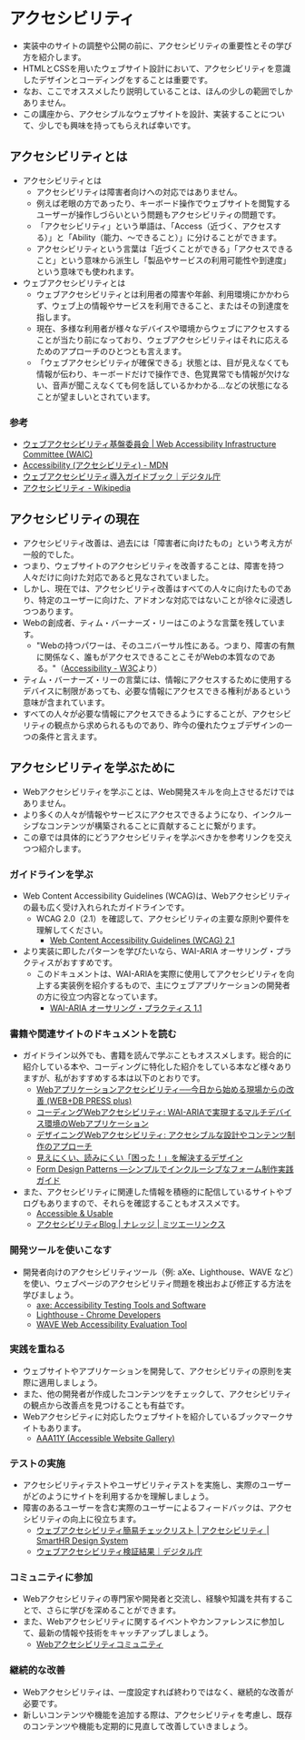 アクセシビリティ
==

- 実装中のサイトの調整や公開の前に、アクセシビリティの重要性とその学び方を紹介します。
- HTMLとCSSを用いたウェブサイト設計において、アクセシビリティを意識したデザインとコーディングをすることは重要です。
- なお、ここでオススメしたり説明していることは、ほんの少しの範囲でしかありません。
- この講座から、アクセシブルなウェブサイトを設計、実装することについて、少しでも興味を持ってもらえれば幸いです。

## アクセシビリティとは

- アクセシビリティとは
  - アクセシビリティは障害者向けへの対応ではありません。
  - 例えば老眼の方であったり、キーボード操作でウェブサイトを閲覧するユーザーが操作しづらいという問題もアクセシビリティの問題です。
  - 「アクセシビリティ」という単語は、「Access（近づく、アクセスする）」と「Ability（能力、〜できること）」に分けることができます。
  - アクセシビリティという言葉は「近づくことができる」「アクセスできること」という意味から派生し「製品やサービスの利用可能性や到達度」という意味でも使われます。
- ウェブアクセシビリティとは
  - ウェブアクセシビリティとは利用者の障害や年齢、利用環境にかかわらず、ウェブ上の情報やサービスを利用できること、またはその到達度を指します。
  - 現在、多様な利用者が様々なデバイスや環境からウェブにアクセスすることが当たり前になっており、ウェブアクセシビリティはそれに応えるためのアプローチのひとつとも言えます。
  - 「ウェブアクセシビリティが確保できる」状態とは、目が見えなくても情報が伝わり、キーボードだけで操作でき、色覚異常でも情報が欠けない、音声が聞こえなくても何を話しているかわかる...などの状態になることが望ましいとされています。

### 参考

- [ウェブアクセシビリティ基盤委員会 | Web Accessibility Infrastructure Committee (WAIC)](https://waic.jp/)
- [Accessibility (アクセシビリティ) - MDN](https://developer.mozilla.org/ja/docs/Glossary/Accessibility)
- [ウェブアクセシビリティ導入ガイドブック｜デジタル庁](https://www.digital.go.jp/resources/introduction-to-web-accessibility-guidebook/)
- [アクセシビリティ - Wikipedia](https://ja.wikipedia.org/wiki/%E3%82%A2%E3%82%AF%E3%82%BB%E3%82%B7%E3%83%93%E3%83%AA%E3%83%86%E3%82%A3)

## アクセシビリティの現在

- アクセシビリティ改善は、過去には「障害者に向けたもの」という考え方が一般的でした。
- つまり、ウェブサイトのアクセシビリティを改善することは、障害を持つ人々だけに向けた対応であると見なされていました。
- しかし、現在では、アクセシビリティ改善はすべての人々に向けたものであり、特定のユーザーに向けた、アドオンな対応ではないことが徐々に浸透しつつあります。
- Webの創成者、ティム・バーナーズ・リーはこのような言葉を残しています。
  - "Webの持つパワーは、そのユニバーサル性にある。つまり、障害の有無に関係なく、誰もがアクセスできることこそがWebの本質なのである。"（[Accessibility - W3C](https://www.w3.org/standards/webdesign/accessibility)より）
- ティム・バーナーズ・リーの言葉には、情報にアクセスするために使用するデバイスに制限があっても、必要な情報にアクセスできる権利があるという意味が含まれています。
- すべての人々が必要な情報にアクセスできるようにすることが、アクセシビリティの観点から求められるものであり、昨今の優れたウェブデザインの一つの条件と言えます。

## アクセシビリティを学ぶために

- Webアクセシビリティを学ぶことは、Web開発スキルを向上させるだけではありません。
- より多くの人々が情報やサービスにアクセスできるようになり、インクルーシブなコンテンツが構築されることに貢献することに繋がります。
- この章では具体的にどうアクセシビリティを学ぶべきかを参考リンクを交えつつ紹介します。

### ガイドラインを学ぶ

- Web Content Accessibility Guidelines (WCAG)は、Webアクセシビリティの最も広く受け入れられたガイドラインです。
  - WCAG 2.0（2.1）を確認して、アクセシビリティの主要な原則や要件を理解してください。
    - [Web Content Accessibility Guidelines (WCAG) 2.1](https://waic.jp/translations/WCAG21/)
- より実装に即したパターンを学びたいなら、WAI-ARIA オーサリング・プラクティスがおすすめです。
  - このドキュメントは、WAI-ARIAを実際に使用してアクセシビリティを向上する実装例を紹介するもので、主にウェブアプリケーションの開発者の方に役立つ内容となっています。
    - [WAI-ARIA オーサリング・プラクティス 1.1](https://waic.jp/translations/2019/NOTE-wai-aria-practices-1.1-20190207/)

### 書籍や関連サイトのドキュメントを読む

- ガイドライン以外でも、書籍を読んで学ぶこともオススメします。総合的に紹介している本や、コーディングに特化した紹介をしている本など様々ありますが、私がおすすめする本は以下のとおりです。
  - [Webアプリケーションアクセシビリティ──今日から始める現場からの改善 (WEB+DB PRESS plus) ](https://amzn.asia/d/iVqZ89x)
  - [コーディングWebアクセシビリティ: WAI-ARIAで実現するマルチデバイス環境のWebアプリケーション](https://amzn.asia/d/4fFM2ze)
  - [デザイニングWebアクセシビリティ: アクセシブルな設計やコンテンツ制作のアプローチ](https://amzn.asia/d/av7Ea4l)
  - [見えにくい、読みにくい「困った！」を解決するデザイン](https://amzn.asia/d/9Yc1KPp)
  - [Form Design Patterns ―シンプルでインクルーシブなフォーム制作実践ガイド](https://amzn.asia/d/4uZyyc6)
- また、アクセシビリティに関連した情報を積極的に配信しているサイトやブログもありますので、それらを確認することもオススメです。
  - [Accessible &amp; Usable](https://accessible-usable.net/)
  - [アクセシビリティBlog | ナレッジ | ミツエーリンクス](https://www.mitsue.co.jp/knowledge/blog/a11y/)

### 開発ツールを使いこなす

- 開発者向けのアクセシビリティツール（例: aXe、Lighthouse、WAVE など）を使い、ウェブページのアクセシビリティ問題を検出および修正する方法を学びましょう。
  - [axe: Accessibility Testing Tools and Software](https://www.deque.com/axe/)
  - [Lighthouse - Chrome Developers](https://developer.chrome.com/ja/docs/lighthouse/)
  - [WAVE Web Accessibility Evaluation Tool](https://wave.webaim.org/)

### 実践を重ねる

- ウェブサイトやアプリケーションを開発して、アクセシビリティの原則を実際に適用しましょう。
- また、他の開発者が作成したコンテンツをチェックして、アクセシビリティの観点から改善点を見つけることも有益です。
- Webアクセシビティに対応したウェブサイトを紹介しているブックマークサイトもあります。
  - [AAA11Y (Accessible Website Gallery)](https://www.aaa11y.com/)


### テストの実施

- アクセシビリティテストやユーザビリティテストを実施し、実際のユーザーがどのようにサイトを利用するかを理解しましょう。
- 障害のあるユーザーを含む実際のユーザーによるフィードバックは、アクセシビリティの向上に役立ちます。
  - [ウェブアクセシビリティ簡易チェックリスト | アクセシビリティ | SmartHR Design System](https://smarthr.design/accessibility/check-list/)
  - [ウェブアクセシビリティ検証結果｜デジタル庁](https://www.digital.go.jp/accessibility-statement/test-result/)

### コミュニティに参加

- Webアクセシビリティの専門家や開発者と交流し、経験や知識を共有することで、さらに学びを深めることができます。
- また、Webアクセシビリティに関するイベントやカンファレンスに参加して、最新の情報や技術をキャッチアップしましょう。
  - [Webアクセシビリティコミュニティ](https://waic.jp/community/)

### 継続的な改善

- Webアクセシビリティは、一度設定すれば終わりではなく、継続的な改善が必要です。
- 新しいコンテンツや機能を追加する際は、アクセシビリティを考慮し、既存のコンテンツや機能も定期的に見直して改善していきましょう。

